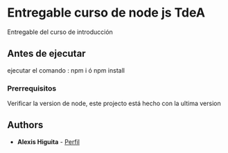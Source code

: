 # Entregable curso de node js TdeA

Entregable del curso de  introducción 

## Antes de ejecutar
ejecutar el comando : npm i ó npm install


### Prerrequisitos

Verificar la version de node, este projecto está hecho con la ultima version




## Authors
* **Alexis Higuita** - [Perfil](https://github.com/Alexiu5)